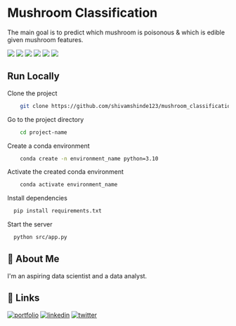 Mushroom Classification
==============================
The main goal is to predict which mushroom is poisonous & which is edible given mushroom features.  

![](https://img.shields.io/github/last-commit/shivamshinde123/mushroom_classification)
![](https://img.shields.io/github/languages/count/shivamshinde123/mushroom_classification)
![](https://img.shields.io/github/languages/top/shivamshinde123/mushroom_classification)
![](https://img.shields.io/github/repo-size/shivamshinde123/mushroom_classification)
![](https://img.shields.io/github/directory-file-count/shivamshinde123/mushroom_classification)
![](https://img.shields.io/github/license/shivamshinde123/mushroom_classification)

## Run Locally

Clone the project

```bash
    git clone https://github.com/shivamshinde123/mushroom_classification.git
```

Go to the project directory

```bash
    cd project-name
```

Create a conda environment

```bash
    conda create -n environment_name python=3.10
```

Activate the created conda environment

```bash
    conda activate environment_name
```

Install dependencies

```bash
  pip install requirements.txt
```

Start the server

```bash
  python src/app.py
```


## 🚀 About Me
I'm an aspiring data scientist and a data analyst.


## 🔗 Links
[![portfolio](https://img.shields.io/badge/my_portfolio-000?style=for-the-badge&logo=ko-fi&logoColor=white)](http://shivamdshinde.com/)
[![linkedin](https://img.shields.io/badge/linkedin-0A66C2?style=for-the-badge&logo=linkedin&logoColor=white)](https://www.linkedin.com/in/shivamds92722/)
[![twitter](https://img.shields.io/badge/twitter-1DA1F2?style=for-the-badge&logo=twitter&logoColor=white)](https://www.twitter.com/ShivamS64852411)

